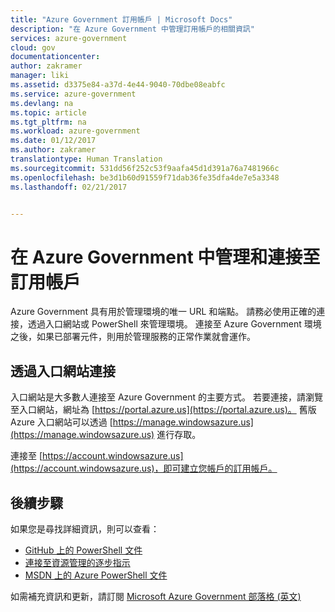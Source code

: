 ```yaml
---
title: "Azure Government 訂用帳戶 | Microsoft Docs"
description: "在 Azure Government 中管理訂用帳戶的相關資訊"
services: azure-government
cloud: gov
documentationcenter: 
author: zakramer
manager: liki
ms.assetid: d3375e84-a37d-4e44-9040-70dbe08eabfc
ms.service: azure-government
ms.devlang: na
ms.topic: article
ms.tgt_pltfrm: na
ms.workload: azure-government
ms.date: 01/12/2017
ms.author: zakramer
translationtype: Human Translation
ms.sourcegitcommit: 531dd56f252c53f9aafa45d1d391a76a7481966c
ms.openlocfilehash: be3d1b60d91559f71dab36fe35dfa4de7e5a3348
ms.lasthandoff: 02/21/2017


---
```

# <a name="managing-and-connecting-to-your-subscription-in-azure-government"></a>在 Azure Government 中管理和連接至訂用帳戶
Azure Government 具有用於管理環境的唯一 URL 和端點。 請務必使用正確的連接，透過入口網站或 PowerShell 來管理環境。 連接至 Azure Government 環境之後，如果已部署元件，則用於管理服務的正常作業就會運作。

## <a name="connecting-via-the-portal"></a>透過入口網站連接
入口網站是大多數人連接至 Azure Government 的主要方式。  若要連接，請瀏覽至入口網站，網址為 [https://portal.azure.us](https://portal.azure.us)。  舊版 Azure 入口網站可以透過 [https://manage.windowsazure.us](https://manage.windowsazure.us) 進行存取。

連接至 [https://account.windowsazure.us](https://account.windowsazure.us)，即可建立您帳戶的訂用帳戶。



## <a name="next-steps"></a>後續步驟
如果您是尋找詳細資訊，則可以查看：

* [GitHub 上的 PowerShell 文件](https://github.com/Azure/azure-powershell)
* [連接至資源管理的逐步指示](https://blogs.msdn.microsoft.com/azuregov/2015/10/08/configuring-arm-on-azure-gc/)
* [MSDN 上的 Azure PowerShell 文件](https://msdn.microsoft.com/library/mt619274.aspx)

如需補充資訊和更新，請訂閱 [Microsoft Azure Government 部落格 (英文)](https://blogs.msdn.microsoft.com/azuregov/)


